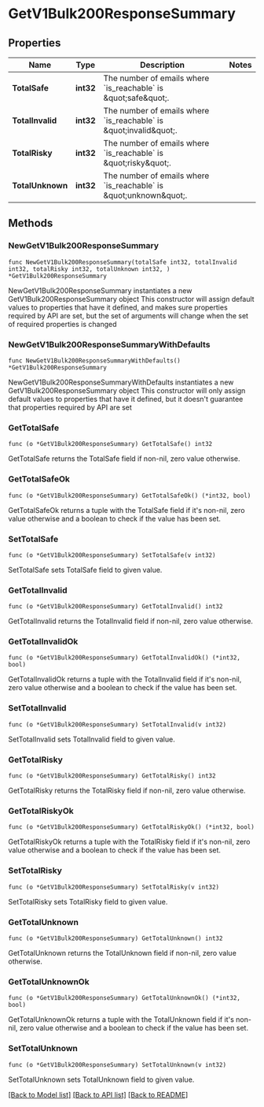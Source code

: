 # GetV1Bulk200ResponseSummary

## Properties

Name | Type | Description | Notes
------------ | ------------- | ------------- | -------------
**TotalSafe** | **int32** | The number of emails where &#x60;is_reachable&#x60; is \&quot;safe\&quot;. | 
**TotalInvalid** | **int32** | The number of emails where &#x60;is_reachable&#x60; is \&quot;invalid\&quot;. | 
**TotalRisky** | **int32** | The number of emails where &#x60;is_reachable&#x60; is \&quot;risky\&quot;. | 
**TotalUnknown** | **int32** | The number of emails where &#x60;is_reachable&#x60; is \&quot;unknown\&quot;. | 

## Methods

### NewGetV1Bulk200ResponseSummary

`func NewGetV1Bulk200ResponseSummary(totalSafe int32, totalInvalid int32, totalRisky int32, totalUnknown int32, ) *GetV1Bulk200ResponseSummary`

NewGetV1Bulk200ResponseSummary instantiates a new GetV1Bulk200ResponseSummary object
This constructor will assign default values to properties that have it defined,
and makes sure properties required by API are set, but the set of arguments
will change when the set of required properties is changed

### NewGetV1Bulk200ResponseSummaryWithDefaults

`func NewGetV1Bulk200ResponseSummaryWithDefaults() *GetV1Bulk200ResponseSummary`

NewGetV1Bulk200ResponseSummaryWithDefaults instantiates a new GetV1Bulk200ResponseSummary object
This constructor will only assign default values to properties that have it defined,
but it doesn't guarantee that properties required by API are set

### GetTotalSafe

`func (o *GetV1Bulk200ResponseSummary) GetTotalSafe() int32`

GetTotalSafe returns the TotalSafe field if non-nil, zero value otherwise.

### GetTotalSafeOk

`func (o *GetV1Bulk200ResponseSummary) GetTotalSafeOk() (*int32, bool)`

GetTotalSafeOk returns a tuple with the TotalSafe field if it's non-nil, zero value otherwise
and a boolean to check if the value has been set.

### SetTotalSafe

`func (o *GetV1Bulk200ResponseSummary) SetTotalSafe(v int32)`

SetTotalSafe sets TotalSafe field to given value.


### GetTotalInvalid

`func (o *GetV1Bulk200ResponseSummary) GetTotalInvalid() int32`

GetTotalInvalid returns the TotalInvalid field if non-nil, zero value otherwise.

### GetTotalInvalidOk

`func (o *GetV1Bulk200ResponseSummary) GetTotalInvalidOk() (*int32, bool)`

GetTotalInvalidOk returns a tuple with the TotalInvalid field if it's non-nil, zero value otherwise
and a boolean to check if the value has been set.

### SetTotalInvalid

`func (o *GetV1Bulk200ResponseSummary) SetTotalInvalid(v int32)`

SetTotalInvalid sets TotalInvalid field to given value.


### GetTotalRisky

`func (o *GetV1Bulk200ResponseSummary) GetTotalRisky() int32`

GetTotalRisky returns the TotalRisky field if non-nil, zero value otherwise.

### GetTotalRiskyOk

`func (o *GetV1Bulk200ResponseSummary) GetTotalRiskyOk() (*int32, bool)`

GetTotalRiskyOk returns a tuple with the TotalRisky field if it's non-nil, zero value otherwise
and a boolean to check if the value has been set.

### SetTotalRisky

`func (o *GetV1Bulk200ResponseSummary) SetTotalRisky(v int32)`

SetTotalRisky sets TotalRisky field to given value.


### GetTotalUnknown

`func (o *GetV1Bulk200ResponseSummary) GetTotalUnknown() int32`

GetTotalUnknown returns the TotalUnknown field if non-nil, zero value otherwise.

### GetTotalUnknownOk

`func (o *GetV1Bulk200ResponseSummary) GetTotalUnknownOk() (*int32, bool)`

GetTotalUnknownOk returns a tuple with the TotalUnknown field if it's non-nil, zero value otherwise
and a boolean to check if the value has been set.

### SetTotalUnknown

`func (o *GetV1Bulk200ResponseSummary) SetTotalUnknown(v int32)`

SetTotalUnknown sets TotalUnknown field to given value.



[[Back to Model list]](../README.md#documentation-for-models) [[Back to API list]](../README.md#documentation-for-api-endpoints) [[Back to README]](../README.md)


